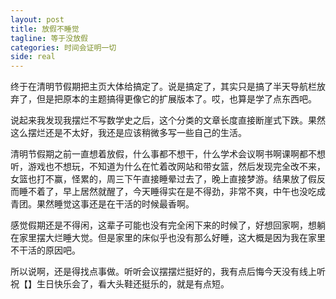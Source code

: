```yaml
---
layout: post
title: 放假不睡觉
tagline: 等于没放假
categories: 时间会证明一切
side: real
---
```


终于在清明节假期把主页大体给搞定了。说是搞定了，其实只是搞了半天导航栏放弃了，但是把原本的主题搞得更像它的扩展版本了。哎，也算是学了点东西吧。

说起来我发现我摆烂不写数学史之后，这个分类的文章长度直接断崖式下跌。果然这么摆烂还是不太好，我还是应该稍微多写一些自己的生活。

清明节假期之前一直想着放假，什么事都不想干，什么学术会议啊书啊课啊都不想听，游戏也不想玩，不知道为什么在忙着改网站和带女篮，然后发现完全改不来，女篮也打不赢，怪累的，周三下午直接睡晕过去了，晚上直接梦游。结果放了假反而睡不着了，早上居然就醒了，今天睡得实在是不得劲，非常不爽，中午也没吃成青团。果然睡觉这事还是在干活的时候最香啊。

感觉假期还是不得闲，这辈子可能也没有完全闲下来的时候了，好想回家啊，想躺在家里摆大烂睡大觉。但是家里的床似乎也没有那么好睡，这大概是因为我在家里不干活的原因吧。

所以说啊，还是得找点事做。听听会议摆摆烂挺好的，我有点后悔今天没有线上听祝【】生日快乐会了，看大头鞋还挺乐的，就是有点短。
